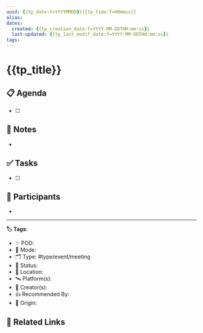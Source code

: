 ```yaml
---
uuid: {{tp_date:f=YYYYMMDD}}{{tp_time:f=HHmmss}}
alias: 
dates:
  created: {{tp_creation_date:f=YYYY-MM-DDTHH:mm:ss}}
  last-updated: {{tp_last_modif_date:f=YYYY-MM-DDTHH:mm:ss}}
tags:
---
```


# {{tp_title}}

## 📋 Agenda

- [ ] 


## 📝 Notes

- 


## ✅ Tasks

- [ ] 


## 👥 Participants

- 


---

**🏷 Tags**: 
- ✨ POD: 
- 🤖 Mode: 
- 🗂 Type: #type/event/meeting
- 🏁 Status: 
- 🔗 Location: 
- 🛰 Platform(s): 
- 👤 Creator(s): 
- 👍 Recommended By: 
- 🔮 Origin: 

**🤝 Related Links**
- 

